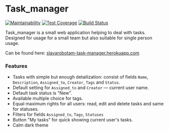 # Task_manager
[![Maintainability](https://api.codeclimate.com/v1/badges/7cae14c10d978305aa99/maintainability)](https://codeclimate.com/github/slavarobotam/python-project-lvl4/maintainability)  [![Test Coverage](https://api.codeclimate.com/v1/badges/7cae14c10d978305aa99/test_coverage)](https://codeclimate.com/github/slavarobotam/python-project-lvl4/test_coverage)  [![Build Status](https://travis-ci.org/slavarobotam/python-project-lvl4.svg?branch=master)](https://travis-ci.org/slavarobotam/python-project-lvl4)

Task_manager is a small web application helping to deal with tasks. Designed for usage for a small team but also suitable for single person usage.


Can be found here: [slavarobotam-task-manager.herokuapp.com](https://slavarobotam-task-manager.herokuapp.com/)

### Features

- Tasks with simple but enough detailization: consist of fields `Name`, `Description`, `Assigned_to`, `Creator`, `Tags` and `Status`. 
 - Default setting for `Assigned_to` and `Creator` — current user name.
 - Default task status is "New".
 - Available multiple choice for tags.
- Equal maximum rights for all users: read, edit and delete tasks and same for statuses.
- Filters for fields `Assigned_to`, `Tags`, `Statuses`
- Button "My tasks" for quick showing current user's tasks.
- Calm dark theme
